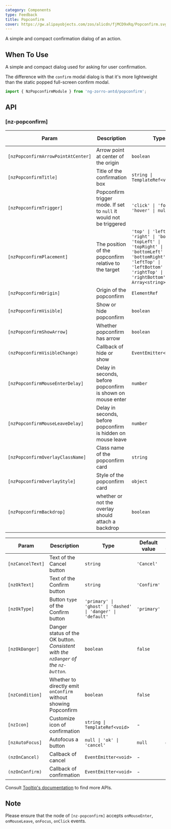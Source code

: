 ```yaml
---
category: Components
type: Feedback
title: Popconfirm
cover: https://gw.alipayobjects.com/zos/alicdn/fjMCD9xRq/Popconfirm.svg
---
```


A simple and compact confirmation dialog of an action.

## When To Use

A simple and compact dialog used for asking for user confirmation.

The difference with the `confirm` modal dialog is that it's more lightweight than the static popped full-screen confirm modal.

```ts
import { NzPopconfirmModule } from 'ng-zorro-antd/popconfirm';
```

## API

### [nz-popconfirm]

| Param | Description | Type | Default value |
| ----- | ----------- | ---- | ------------- |
| `[nzPopconfirmArrowPointAtCenter]` | Arrow point at center of the origin | `boolean` | `false` |
| `[nzPopconfirmTitle]` | Title of the confirmation box | `string \| TemplateRef<void>` | - |
| `[nzPopconfirmTrigger]` | Popconfirm trigger mode. If set to `null` it would not be triggered | `'click' \| 'focus' \| 'hover' \| null` | `'hover'` |
| `[nzPopconfirmPlacement]` | The position of the popconfirm relative to the target | `'top' \| 'left' \| 'right' \| 'bottom' \| 'topLeft' \| 'topRight' \| 'bottomLeft' \| 'bottomRight' \| 'leftTop' \| 'leftBottom' \| 'rightTop' \| 'rightBottom' \| Array<string>` | `'top'` |
| `[nzPopconfirmOrigin]` | Origin of the popconfirm | `ElementRef` | - |
| `[nzPopconfirmVisible]` | Show or hide popconfirm | `boolean` | `false` |
| `[nzPopconfirmShowArrow]` | Whether popconfirm has arrow | `boolean`  | `true` |
| `(nzPopconfirmVisibleChange)` | Callback of hide or show | `EventEmitter<boolean>` | - |
| `[nzPopconfirmMouseEnterDelay]` | Delay in seconds, before popconfirm is shown on mouse enter | `number` | `0.15` |
| `[nzPopconfirmMouseLeaveDelay]` | Delay in seconds, before popconfirm is hidden on mouse leave | `number` | `0.1` |
| `[nzPopconfirmOverlayClassName]` | Class name of the popconfirm card | `string` | - |
| `[nzPopconfirmOverlayStyle]` | Style of the popconfirm card | `object` | - |
| `[nzPopconfirmBackdrop]` | whether or not the overlay should attach a backdrop | `boolean` | `false` |

| Param | Description | Type | Default value | Global Config |
| ----- | ----------- | ---- | ------------- | ------------ |
| `[nzCancelText]` | Text of the Cancel button | `string` | `'Cancel'` | - |
| `[nzOkText]` | Text of the Confirm button | `string` | `'Confirm'` | - |
| `[nzOkType]` | Button `type` of the Confirm button | `'primary' \| 'ghost' \| 'dashed' \| 'danger' \| 'default'` | `'primary'` | - |
| `[nzOkDanger]` | Danger status of the OK button. <i>Consistent with the `nzDanger` of the `nz-button`.</i> | `boolean` | `false` | - |
| `[nzCondition]` | Whether to directly emit `onConfirm` without showing Popconfirm | `boolean` | `false` | - |
| `[nzIcon]` | Customize icon of confirmation  | `string \| TemplateRef<void>` | - | - |
| `[nzAutoFocus]` | Autofocus a button | `null \| 'ok' \| 'cancel'` | `null` | ✅ |
| `(nzOnCancel)` | Callback of cancel | `EventEmitter<void>` | - | - |
| `(nzOnConfirm)` | Callback of confirmation | `EventEmitter<void>` | - | - |

Consult [Tooltip's documentation](/components/tooltip/en#api) to find more APIs.

## Note

Please ensure that the node of `[nz-popconfirm]` accepts `onMouseEnter`, `onMouseLeave`, `onFocus`, `onClick` events.
